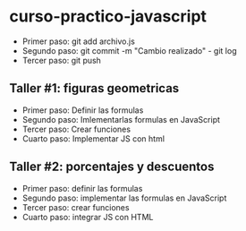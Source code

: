 # curso-practico-javascript
- Primer paso: git add archivo.js
- Segundo paso: git commit -m "Cambio realizado" - git log
- Tercer paso: git push 


## Taller #1: figuras geometricas

- Primer paso: Definir las formulas
- Segundo paso: Imlementarlas formulas en JavaScript
- Tercer paso: Crear funciones
- Cuarto paso: Implementar JS con html

## Taller #2: porcentajes y descuentos

- Primer paso: definir las formulas
- Segundo paso: implementar las formulas en JavaScript
- Tercer paso: crear funciones
- Cuarto paso: integrar JS con HTML
